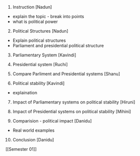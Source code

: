 1. Instruction [Nadun]
- explain the topic - break into points
- what is political power

2. Political Structures [Nadun]
- Explain political structures
- Parliament and presidential political structure 

3. Parliamentary System [Kavindi]

4. Presidential system [Ruchi]

5. Compare Parliment and Presidential systems [Shanu]

6. Political stability [Kavindi]
- explaination

7. Impact of Parliamentary systems on political stability [Hiruni]

8. Impact of Presidential systems on political stability [Mihini]

9. Comparision - political impact [Danidu]
- Real world examples

10. Conclusion [Danidu]


[[Semester 01]]